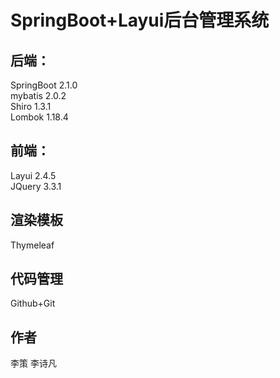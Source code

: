 # SpringBoot+Layui后台管理系统
## 后端：
SpringBoot  2.1.0  
mybatis  2.0.2  
Shiro  1.3.1  
Lombok 1.18.4  
## 前端：
Layui  2.4.5  
JQuery  3.3.1

## 渲染模板
Thymeleaf

## 代码管理
Github+Git

## 作者
李策  李诗凡